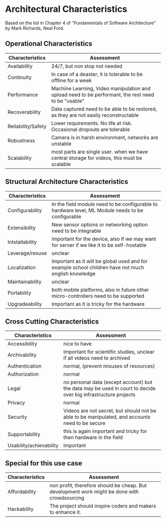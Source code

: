 ﻿# Architectural Characteristics

Based on the list in Chapter 4 of "Fundamentals of Software Architecture" by Mark Richards, Neal Ford.

## Operational Characteristics

| Characteristics | Assessment |
|-----------------|----------------|
| Availability | 24/7, but non stop not needed |
| Continuity | In case of a deaster, it is tolerable to be offline for a week |
| Performance | Machine Learning, Video manipulation and upload need to be performant, the rest need to be "usable" |
| Recoverability | Data captured need to be able to be restored, as they are not easily reconstructable |
| Reliability/Safety | Lower requirements. No life at risk. Occasional dropouts are tolerable |
| Robustness | Camera is in harsh environment, networks are unstable |
| Scalability | most parts are single user. when we have central storage for videos, this must be scalable |


## Structural Architecture Characteristics

| Characteristics | Assessment |
|-----------------|----------------|
| Configurability | In the field module need to be configurable to hardware level, ML Module needs to be configurable |
| Extensibility | New sensor options or networking option need to be integrable |
| Intstallability | important for the device, also if we may want for server if we like it to be self-hostable |
| Leverage/resuse | unclear |
| Localization | Important as it will be global used and for example school children have not much english knowledge |
| Maintainability | unclear |
| Portability | both mobile platforms, also in future other micro-controllers need to be supported |
| Upgradeability | Important as it is tricky for the hardware |

## Cross Cutting Characteristics

| Characteristics | Assessment |
|-----------------|----------------|
| Accessibility   | nice to have |
| Archivability   | Important for scientific studies, unclear if all videos need to archived |
| Authentication | normal, (prevent misuses of resources) |
| Authorization | normal |
| Legal | no personal data (except account) but the data may be used in court to decide over big infrastructure projects |
| Privacy | normal |
| Security | Videos are not secret, but should not be able to be manipulated, and accounts need to be secure |
| Supportability | this is again important and tricky for then hardware in the field |
| Usability/achievability | Important |

## Special for this use case

| Characteristics | Assessment |
|-----------------|----------------|
| Affordability | non profit, therefore should be cheap. But development work might be done with crowdsourcing |
| Hackability | The project should inspire coders and makers to enhance it. |




